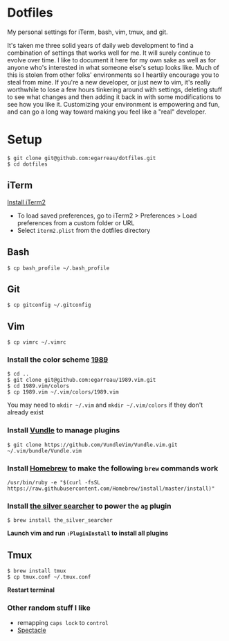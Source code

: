 # Dotfiles

My personal settings for iTerm, bash, vim, tmux, and git.

It's taken me three solid years of daily web development to find a combination of settings that works well for me. It will surely continue to evolve over time. I like to document it here for my own sake as well as for anyone who's interested in what someone else's setup looks like. Much of this is stolen from other folks' environments so I heartily encourage you to steal from mine. If you're a new developer, or just new to vim, it's really worthwhile to lose a few hours tinkering around with settings, deleting stuff to see what changes and then adding it back in with some modifications to see how you like it. Customizing your environment is empowering and fun, and can go a long way toward making you feel like a "real" developer.

# Setup

```
$ git clone git@github.com:egarreau/dotfiles.git
$ cd dotfiles
```

## iTerm

[Install iTerm2](https://www.iterm2.com/)

- To load saved preferences, go to iTerm2 > Preferences > Load preferences from a custom folder or URL
- Select `iterm2.plist` from the dotfiles directory

## Bash

`$ cp bash_profile ~/.bash_profile`

## Git

`$ cp gitconfig ~/.gitconfig`

## Vim

`$ cp vimrc ~/.vimrc`

### Install the color scheme [1989](http://www.github.com/egarreau/1989.vim)
```
$ cd ..
$ git clone git@github.com:egarreau/1989.vim.git
$ cd 1989.vim/colors
$ cp 1989.vim ~/.vim/colors/1989.vim
```
You may need to `mkdir ~/.vim` and `mkdir ~/.vim/colors` if they don't already exist

### Install [Vundle](https://github.com/VundleVim/Vundle.Vim) to manage plugins
```
$ git clone https://github.com/VundleVim/Vundle.vim.git ~/.vim/bundle/Vundle.vim
```

### Install [Homebrew](https://brew.sh/) to make the following `brew` commands work
```
/usr/bin/ruby -e "$(curl -fsSL https://raw.githubusercontent.com/Homebrew/install/master/install)"
```

### Install [the silver searcher](https://github.com/ggreer/the_silver_searcher) to power the `ag` plugin
```
$ brew install the_silver_searcher
```

**Launch vim and run `:PluginInstall` to install all plugins**

## Tmux

```
$ brew install tmux
$ cp tmux.conf ~/.tmux.conf
```

**Restart terminal**

### Other random stuff I like

- remapping `caps lock` to `control`
- [Spectacle](https://www.spectacleapp.com/)

